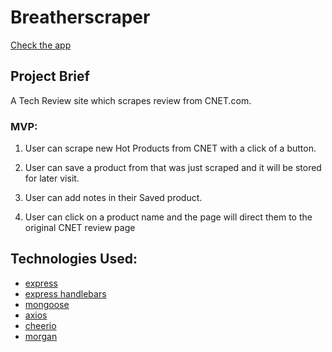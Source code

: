 # Breatherscraper 

[Check the app](link)

## Project Brief

A Tech Review site which scrapes review from CNET.com.

### MVP:

1. User can scrape new Hot Products from CNET with a click of a button.

2. User can save a product from that was just scraped and it will be stored for later visit.

3. User can add notes in their Saved product.

4. User can click on a product name and the page will direct them to the original CNET review page

## Technologies Used: 
  
  * [express](https://www.npmjs.com/package/express)
  * [express handlebars](https://www.npmjs.com/package/express-handlebars)
  * [mongoose](https://www.npmjs.com/package/mongoose)
  * [axios](https://www.npmjs.com/package/axios)
  * [cheerio](https://www.npmjs.com/search?q=cheerio)
  * [morgan](https://www.npmjs.com/package/morgan)



